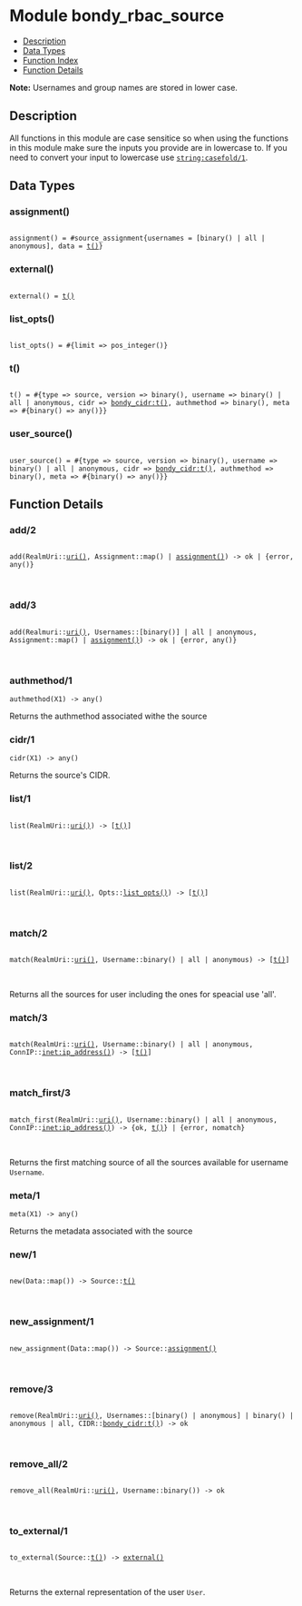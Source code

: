 

# Module bondy_rbac_source #
* [Description](#description)
* [Data Types](#types)
* [Function Index](#index)
* [Function Details](#functions)

**Note:**
Usernames and group names are stored in lower case.

<a name="description"></a>

## Description ##
All functions in this
module are case sensitice so when using the functions in this module make
sure the inputs you provide are in lowercase to. If you need to convert your
input to lowercase use [`string:casefold/1`](string.md#casefold-1).
<a name="types"></a>

## Data Types ##


<a name="assignment()"></a>


### assignment() ###


<pre><code>
assignment() = #source_assignment{usernames = [binary() | all | anonymous], data = <a href="#type-t">t()</a>}
</code></pre>


<a name="external()"></a>


### external() ###


<pre><code>
external() = <a href="#type-t">t()</a>
</code></pre>


<a name="list_opts()"></a>


### list_opts() ###


<pre><code>
list_opts() = #{limit =&gt; pos_integer()}
</code></pre>


<a name="t()"></a>


### t() ###


<pre><code>
t() = #{type =&gt; source, version =&gt; binary(), username =&gt; binary() | all | anonymous, cidr =&gt; <a href="bondy_cidr.md#type-t">bondy_cidr:t()</a>, authmethod =&gt; binary(), meta =&gt; #{binary() =&gt; any()}}
</code></pre>


<a name="user_source()"></a>


### user_source() ###


<pre><code>
user_source() = #{type =&gt; source, version =&gt; binary(), username =&gt; binary() | all | anonymous, cidr =&gt; <a href="bondy_cidr.md#type-t">bondy_cidr:t()</a>, authmethod =&gt; binary(), meta =&gt; #{binary() =&gt; any()}}
</code></pre>


<a name="functions"></a>

## Function Details ##

<a name="add-2"></a>

### add/2 ###

<pre><code>
add(RealmUri::<a href="#type-uri">uri()</a>, Assignment::map() | <a href="#type-assignment">assignment()</a>) -&gt; ok | {error, any()}
</code></pre>
<br />

<a name="add-3"></a>

### add/3 ###

<pre><code>
add(Realmuri::<a href="#type-uri">uri()</a>, Usernames::[binary()] | all | anonymous, Assignment::map() | <a href="#type-assignment">assignment()</a>) -&gt; ok | {error, any()}
</code></pre>
<br />

<a name="authmethod-1"></a>

### authmethod/1 ###

`authmethod(X1) -> any()`

Returns the authmethod associated withe the source

<a name="cidr-1"></a>

### cidr/1 ###

`cidr(X1) -> any()`

Returns the source's CIDR.

<a name="list-1"></a>

### list/1 ###

<pre><code>
list(RealmUri::<a href="#type-uri">uri()</a>) -&gt; [<a href="#type-t">t()</a>]
</code></pre>
<br />

<a name="list-2"></a>

### list/2 ###

<pre><code>
list(RealmUri::<a href="#type-uri">uri()</a>, Opts::<a href="#type-list_opts">list_opts()</a>) -&gt; [<a href="#type-t">t()</a>]
</code></pre>
<br />

<a name="match-2"></a>

### match/2 ###

<pre><code>
match(RealmUri::<a href="#type-uri">uri()</a>, Username::binary() | all | anonymous) -&gt; [<a href="#type-t">t()</a>]
</code></pre>
<br />

Returns all the sources for user including the ones for speacial
use 'all'.

<a name="match-3"></a>

### match/3 ###

<pre><code>
match(RealmUri::<a href="#type-uri">uri()</a>, Username::binary() | all | anonymous, ConnIP::<a href="inet.md#type-ip_address">inet:ip_address()</a>) -&gt; [<a href="#type-t">t()</a>]
</code></pre>
<br />

<a name="match_first-3"></a>

### match_first/3 ###

<pre><code>
match_first(RealmUri::<a href="#type-uri">uri()</a>, Username::binary() | all | anonymous, ConnIP::<a href="inet.md#type-ip_address">inet:ip_address()</a>) -&gt; {ok, <a href="#type-t">t()</a>} | {error, nomatch}
</code></pre>
<br />

Returns the first matching source of all the sources available for
username `Username`.

<a name="meta-1"></a>

### meta/1 ###

`meta(X1) -> any()`

Returns the metadata associated with the source

<a name="new-1"></a>

### new/1 ###

<pre><code>
new(Data::map()) -&gt; Source::<a href="#type-t">t()</a>
</code></pre>
<br />

<a name="new_assignment-1"></a>

### new_assignment/1 ###

<pre><code>
new_assignment(Data::map()) -&gt; Source::<a href="#type-assignment">assignment()</a>
</code></pre>
<br />

<a name="remove-3"></a>

### remove/3 ###

<pre><code>
remove(RealmUri::<a href="#type-uri">uri()</a>, Usernames::[binary() | anonymous] | binary() | anonymous | all, CIDR::<a href="bondy_cidr.md#type-t">bondy_cidr:t()</a>) -&gt; ok
</code></pre>
<br />

<a name="remove_all-2"></a>

### remove_all/2 ###

<pre><code>
remove_all(RealmUri::<a href="#type-uri">uri()</a>, Username::binary()) -&gt; ok
</code></pre>
<br />

<a name="to_external-1"></a>

### to_external/1 ###

<pre><code>
to_external(Source::<a href="#type-t">t()</a>) -&gt; <a href="#type-external">external()</a>
</code></pre>
<br />

Returns the external representation of the user `User`.

